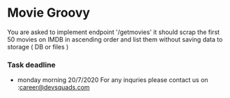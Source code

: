 # Movie Groovy

You are asked to implement endpoint '/getmovies' it should scrap the first 50 movies on IMDB in ascending order and list them without saving data to storage ( DB or files )

### Task deadline 
   * monday morning 20/7/2020
For any inquries please contact us on :career@devsquads.com  
